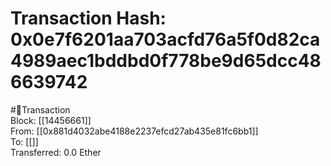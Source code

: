 
Transaction Hash: 0x0e7f6201aa703acfd76a5f0d82ca4989aec1bddbd0f778be9d65dcc486639742
====================================================================================
  
#💸Transaction  
Block: [[14456661]]  
From: [[0x881d4032abe4188e2237efcd27ab435e81fc6bb1]]  
To: [[]]  
Transferred: 0.0 Ether